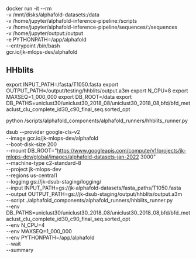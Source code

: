 docker run -it --rm \
-v /mnt/disks/alphafold-datasets:/data \
-v /home/jupyter/alphafold-inference-pipeline:/scripts \
-v /home/jupyter/alphafold-inference-pipeline/sequences/:/sequences \
-v /home/jupyter/output:/output \
-e PYTHONPATH=/app/alphafold \
--entrypoint /bin/bash \
gcr.io/jk-mlops-dev/alphafold


## HHblits

export INPUT_PATH=/fasta/T1050.fasta
export OUTPUT_PATH=/output/testing/hhblits/output.a3m
export N_CPU=8
export MAXSEQ=1_000_000
export DB_ROOT=/data
export DB_PATHS=uniclust30/uniclust30_2018_08/uniclust30_2018_08,bfd/bfd_metaclust_clu_complete_id30_c90_final_seq.sorted_opt

python /scripts/alphafold_components/alphafold_runners/hhblits_runner.py


dsub --provider google-cls-v2 \
--image gcr.io/jk-mlops-dev/alphafold \
--boot-disk-size 200 \
--mount DB_ROOT="https://www.googleapis.com/compute/v1/projects/jk-mlops-dev/global/images/alphafold-datasets-jan-2022 3000" \
--machine-type c2-standard-8 \
--project jk-mlops-dev \
--regions us-central1 \
--logging gs://jk-dsub-staging/logging/ \
--input INPUT_PATH=gs://jk-alphafold-datasets/fasta_paths/T1050.fasta \
--output OUTPUT_PATH=gs://jk-dsub-staging/output/hhblits/output.a3m \
--script ./alphafold_components/alphafold_runners/hhblits_runner.py \
--env DB_PATHS=uniclust30/uniclust30_2018_08/uniclust30_2018_08,bfd/bfd_metaclust_clu_complete_id30_c90_final_seq.sorted_opt \
--env N_CPU=4 \
--env MAXSEQ=1_000_000 \
--env PYTHONPATH=/app/alphafold \
--wait \
--summary
